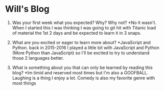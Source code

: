 # Will's Blog

1. Was your first week what you expected? Why? Why not?
    *No it wasn't. When I started this I was thinking I was going to git hit with Titanic load of material the 1st 2 days and be expected to learn it in 3 snaps.

2. What are you excited or eager to learn more about?
    *JavaScript and Python. back in 2015-2016 I played a little bit with JavaScript and Python (More Python than JavaScript) so I'll be excited to try to understand those 2 languages better.

3. What is something about you that can only be learned by reading this blog?
    *Im timid and reserved most times but I'm also a GOOFBALL. Laughing is a thing I enjoy a lot. Comedy is also my favorite genre with most things